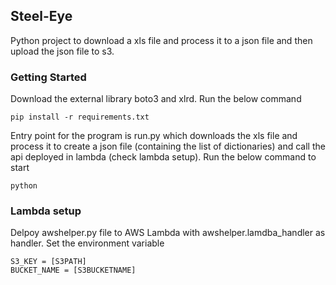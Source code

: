 ## Steel-Eye

Python project to download a xls file and process it to a json file and then upload the json file to s3.

### Getting Started

Download the external library boto3 and xlrd. Run the below command

```
pip install -r requirements.txt
```

Entry point for the program is run.py which downloads the xls file and process it to create a json file (containing the list of dictionaries) and call the api deployed in lambda (check lambda setup). Run the below command to start

```
python 
```

### Lambda setup

Delpoy awshelper.py file to AWS Lambda with awshelper.lamdba_handler as handler.
Set the environment variable 

```
S3_KEY = [S3PATH]
BUCKET_NAME = [S3BUCKETNAME]
```



